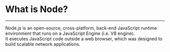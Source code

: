 <h1>What is Node?</h1>
<hr>
Node.js is an open-source, cross-platform, back-end JavaScript runtime environment that runs on a JavaScript Engine (i.e. V8 engine).<br>
It executes JavaScript code outside a web browser, which was designed to build scalable network applications.
